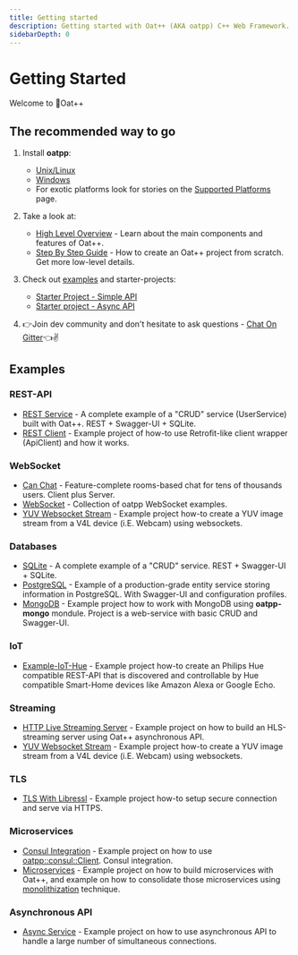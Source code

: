 ```yaml
---
title: Getting started
description: Getting started with Oat++ (AKA oatpp) C++ Web Framework.
sidebarDepth: 0
---
```


# Getting Started <seo/>

Welcome to :seedling:Oat++ 

## The recommended way to go

1. Install **oatpp**:
   - [Unix/Linux](/docs/installation/unix-linux/)
   - [Windows](/docs/installation/windows/)
   - For exotic platforms look for stories on the [Supported Platforms](/supported-platforms/) page.
   
3. Take a look at:
   - [High Level Overview](/docs/start/high-level-overview/) - Learn about the main components and features of Oat++.
   - [Step By Step Guide](/docs/start/step-by-step/) - How to create an Oat++ project from scratch. Get more low-level details. 

4. Check out [examples](/docs/start/#examples) and starter-projects:
   - [Starter Project - Simple API](/docs/start/project/)
   - [Starter project - Async API](/docs/start/project-async-api/)
   
5. :point_right:Join dev community and don't hesitate to ask questions - [Chat On Gitter](https://gitter.im/oatpp-framework/Lobby):point_left::v:
   
## Examples

### REST-API

- [REST Service](/examples/crud/) - A complete example of a "CRUD" service (UserService) built with Oat++. REST + Swagger-UI + SQLite.
- [REST Client](https://github.com/oatpp/example-api-client) - Example project of how-to use Retrofit-like client wrapper (ApiClient) and how it works.

### WebSocket

- [Can Chat](https://github.com/lganzzzo/canchat) - Feature-complete rooms-based chat for tens of thousands users. Client plus Server.
- [WebSocket](https://github.com/oatpp/example-websocket) - Collection of oatpp WebSocket examples.
- [YUV Websocket Stream](https://github.com/oatpp/example-yuv-websocket-stream) - Example project how-to create a YUV image stream from a V4L device (i.E. Webcam) using websockets.

### Databases

- [SQLite](/examples/crud/) - A complete example of a "CRUD" service. REST + Swagger-UI + SQLite.
- [PostgreSQL](/examples/postgresql/) - Example of a production-grade entity service storing information in PostgreSQL. With Swagger-UI and configuration profiles.
- [MongoDB](https://github.com/oatpp/example-mongodb) - Example project how to work with MongoDB using **oatpp-mongo** mondule. Project is a web-service with basic CRUD and Swagger-UI.
 
### IoT

- [Example-IoT-Hue](https://github.com/oatpp/example-iot-hue-ssdp) - Example project how-to create an Philips Hue compatible REST-API that is discovered and controllable by Hue compatible Smart-Home devices like Amazon Alexa or Google Echo.

### Streaming

- [HTTP Live Streaming Server](/examples/hls-media-stream/) - Example project on how to build an HLS-streaming server using Oat++ asynchronous API.
- [YUV Websocket Stream](https://github.com/oatpp/example-yuv-websocket-stream) - Example project how-to create a YUV image stream from a V4L device (i.E. Webcam) using websockets.

### TLS

- [TLS With Libressl](https://github.com/oatpp/example-libressl) - Example project how-to setup secure connection and serve via HTTPS.

### Microservices

- [Consul Integration](https://github.com/oatpp/example-consul) - Example project on how to use [oatpp::consul::Client](/api/latest/oatpp-consul/rest/Client/). Consul integration.
- [Microservices](https://github.com/oatpp/example-microservices) - Example project on how to build microservices with Oat++, 
and example on how to consolidate those microservices using [monolithization](/docs/monolithization/) technique.

### Asynchronous API

- [Async Service](https://github.com/oatpp/example-async-api) - Example project on how to use asynchronous API to handle a large number of simultaneous connections.